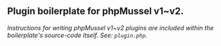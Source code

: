## Plugin boilerplate for phpMussel v1~v2.

*Instructions for writing phpMussel v1~v2 plugins are included within the boilerplate's source-code itself. See: `plugin.php`.*
